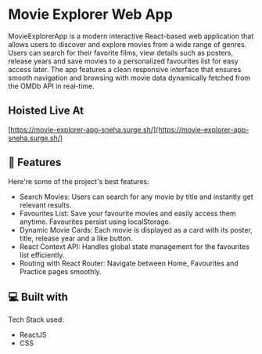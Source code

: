 <h1 align="left" id="title">Movie Explorer Web App</h1>

<p id="description">MovieExplorerApp is a modern interactive React-based web application that allows users to discover and explore movies from a wide range of genres. Users can search for their favorite films, view details such as posters, release years and save movies to a personalized favourites list for easy access later. The app features a clean responsive interface that ensures smooth navigation and browsing with movie data dynamically fetched from the OMDb API in real-time.</p>

<h2>Hoisted Live At</h2>

[https://movie-explorer-app-sneha.surge.sh/](https://movie-explorer-app-sneha.surge.sh/)

  
  
<h2>🧐 Features</h2>

Here're some of the project's best features:

*   Search Movies: Users can search for any movie by title and instantly get relevant results.
*   Favourites List: Save your favourite movies and easily access them anytime. Favourites persist using localStorage.
*   Dynamic Movie Cards: Each movie is displayed as a card with its poster, title, release year and a like button.
*   React Context API: Handles global state management for the favourites list efficiently.
*   Routing with React Router: Navigate between Home, Favourites and Practice pages smoothly.

  
  
<h2>💻 Built with</h2>

Tech Stack used:

*   ReactJS
*   CSS
